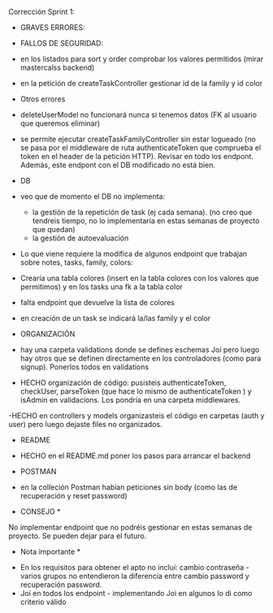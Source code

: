 Corrección Sprint 1:

- GRAVES ERRORES:

* FALLOS DE SEGURIDAD:


* en los listados para sort y order comprobar los valores permitidos (mirar mastercalss backend)


- en la petición de createTaskController gestionar id de la family y id color


- Otros errores


- deleteUserModel no funcionará nunca si tenemos datos (FK al usuario que queremos eliminar)

- se permite ejecutar createTaskFamilyController sin estar logueado (no se pasa por el middleware de ruta authenticateToken que comprueba el token en el header de la petición HTTP). Revisar en todo los endpont. Además, este endpont con el DB modificado no está bien.

* DB

- veo que de momento el DB no implementa:
  - la gestión de la repetición de task (ej cada semana). (no creo que tendreis tiempo, no lo implementaría en estas semanas de proyecto que quedan)
  - la gestión de autoevaluación


- Lo que viene requiere la modifica de algunos endpoint que trabajan sobre notes, tasks, family, colors:
 
- Crearía una tabla colores (insert en la tabla colores con los valores que permitimos) y en los tasks una fk a la tabla color
- falta endpoint que devuelve la lista de colores
- en creación de un task se indicará la/las family y el color

* ORGANIZACIÓN

- hay una carpeta validations donde se defines eschemas Joi pero luego hay otros que se definen directamente en los controladores (como para signup). Ponerlos todos en validations

- HECHO organización de código: pusisteis authenticateToken, checkUser, parseToken (que hace lo mismo de authenticateToken ) y isAdmin en validacions. Los pondría en una carpeta middlewares.

-HECHO en controllers y models organizasteis el código en carpetas (auth y user) pero luego dejaste files no organizados.

- README

* HECHO en el README.md poner los pasos para arrancar el backend

- POSTMAN

* en la colleción Postman habían peticiones sin body (como las de recuperación y reset password)

- CONSEJO \*

No implementar endpoint que no podréis gestionar en estas semanas de proyecto. Se pueden dejar para el futuro.

- Nota importante \*

* En los requisitos para obtener el apto no incluí:
  cambio contraseña - varios grupos no entendieron la diferencia entre cambio password y recuperación password.
* Joi en todos los endpoint - implementando Joi en algunos lo di como criterio válido
